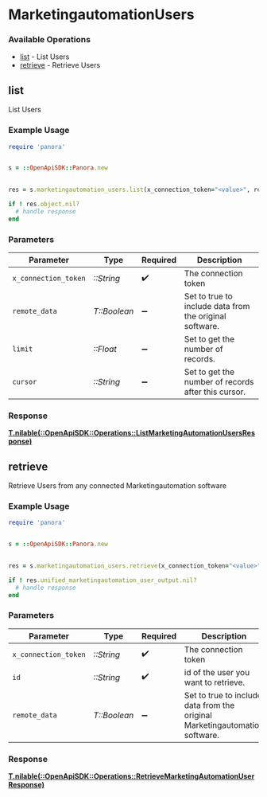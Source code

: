 # MarketingautomationUsers


### Available Operations

* [list](#list) - List  Users
* [retrieve](#retrieve) - Retrieve Users

## list

List  Users

### Example Usage

```ruby
require 'panora'


s = ::OpenApiSDK::Panora.new

    
res = s.marketingautomation_users.list(x_connection_token="<value>", remote_data=false, limit=7685.78, cursor="<value>")

if ! res.object.nil?
  # handle response
end

```

### Parameters

| Parameter                                               | Type                                                    | Required                                                | Description                                             |
| ------------------------------------------------------- | ------------------------------------------------------- | ------------------------------------------------------- | ------------------------------------------------------- |
| `x_connection_token`                                    | *::String*                                              | :heavy_check_mark:                                      | The connection token                                    |
| `remote_data`                                           | *T::Boolean*                                            | :heavy_minus_sign:                                      | Set to true to include data from the original software. |
| `limit`                                                 | *::Float*                                               | :heavy_minus_sign:                                      | Set to get the number of records.                       |
| `cursor`                                                | *::String*                                              | :heavy_minus_sign:                                      | Set to get the number of records after this cursor.     |


### Response

**[T.nilable(::OpenApiSDK::Operations::ListMarketingAutomationUsersResponse)](../../models/operations/listmarketingautomationusersresponse.md)**


## retrieve

Retrieve Users from any connected Marketingautomation software

### Example Usage

```ruby
require 'panora'


s = ::OpenApiSDK::Panora.new

    
res = s.marketingautomation_users.retrieve(x_connection_token="<value>", id="<value>", remote_data=false)

if ! res.unified_marketingautomation_user_output.nil?
  # handle response
end

```

### Parameters

| Parameter                                                                   | Type                                                                        | Required                                                                    | Description                                                                 |
| --------------------------------------------------------------------------- | --------------------------------------------------------------------------- | --------------------------------------------------------------------------- | --------------------------------------------------------------------------- |
| `x_connection_token`                                                        | *::String*                                                                  | :heavy_check_mark:                                                          | The connection token                                                        |
| `id`                                                                        | *::String*                                                                  | :heavy_check_mark:                                                          | id of the user you want to retrieve.                                        |
| `remote_data`                                                               | *T::Boolean*                                                                | :heavy_minus_sign:                                                          | Set to true to include data from the original Marketingautomation software. |


### Response

**[T.nilable(::OpenApiSDK::Operations::RetrieveMarketingAutomationUserResponse)](../../models/operations/retrievemarketingautomationuserresponse.md)**

